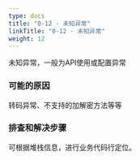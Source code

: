 ```yaml
---
type: docs
title: "0-12 - 未知异常"
linkTitle: "0-12 - 未知异常"
weight: 12
---
```

未知异常，一般为API使用或配置异常

### 可能的原因

转码异常、不支持的加解密方法等等

### 排查和解决步骤

可根据堆栈信息，进行业务代码行定位。

